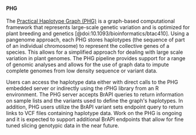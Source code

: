 #### PHG

<!-- Lynn J. -->
The [Practical Haplotype Graph (PHG)](https://www.maizegenetics.net/phg) is a graph-based computational framework that represents large-scale genetic variation and is optimized for plant breeding and genetics [@doi:10.1093/bioinformatics/btac410]. Using a pangenome approach, each PHG stores haplotypes (the sequence of part of an individual chromosome) to represent the collective genes of a species. This allows for a simplified approach for dealing with large scale variation in plant genomes. The PHG pipeline provides support for a range of genomic analyses and allows for the use of graph data to impute complete genomes from low density sequence or variant data.

Users can access the haplotype data either with direct calls to the PHG embedded server or indirectly using the rPHG library from an R environment. The PHG server accepts BrAPI queries to return information on sample lists and the variants used to define the graph's haplotypes. In addition, PHG users utilize the BrAPI variant sets endpoint query to return links to VCF files containing haplotype data. Work on the PHG is ongoing and it is expected to support additional BrAPI endpoints that allow for fine tuned slicing genotypic data in the near future.
